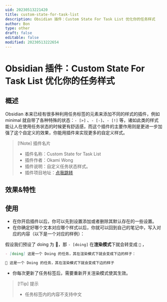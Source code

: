 ```yaml
---
uid: 20230513221420
title: custom-state-for-task-list
description: Obsidian 插件：Custom State For Task List 优化你的任务样式
author: Bon
type: other
draft: false
editable: false
modified: 20230513222654
---
```


# Obsidian 插件：Custom State For Task List 优化你的任务样式

## 概述

Obsidian 本来已经有很多种利用任务标签的元素来添加不同的样式的插件，例如 minimal 就自带了各种特殊的状态：`- [>]` 、`- [-]`、`- [!]` 等，诸如此类的样式能让人在使用任务状态的时候更有舒适感，而这个插件的主要作用则是更进一步加强了这个自定义的效果，你能用插件来实现更多的自定义样式。

> [!Note] 插件名片
> - 插件名称：Custom State for Task List
> - 插件作者：Okami Wong
> - 插件说明：自定义任务状态样式。
> - 插件项目地址：[点我跳转](https://github.com/OkamiWong/obsidian-custom-state-for-task-list)

## 效果&特性

## 使用

- 在你开启插件以后，你可以先到设置添加或者删除其默认存在的一些设置。
- 在你确定好哪个文本对应哪个样式以后，你就可以回到自己的笔记中，写入对应的内容（以下是一个对应的样例）：

假设我们预设了 doing 为 🎉，那 `- [doing]` 在**渲染模式**下就会转变成 `🎉` ，

```markdown
- [doing] 这是一个 Doing 的任务，其在渲染模式下就会变成下边的样子：

🎉 这是一个 Doing 的任务，其在渲染模式下就会变成下边的样子
```

  - 你每次更新了任务标签后，需要重新开关渲染模式使其生效。

>[!Tip] 提示
>- 任务标签内的内容不支持中文